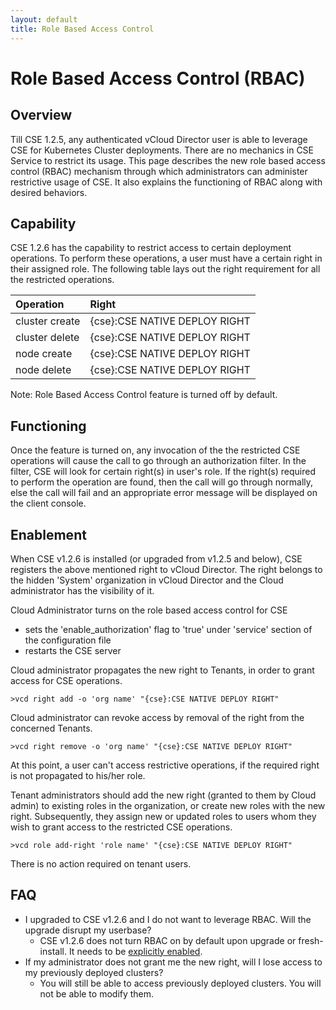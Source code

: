 ```yaml
---
layout: default
title: Role Based Access Control
---
```


# Role Based Access Control (RBAC)
<a name="overview"></a>
## Overview

Till CSE 1.2.5, any authenticated vCloud Director user is able to leverage CSE
for Kubernetes Cluster deployments. There are no mechanics in CSE Service to 
restrict its usage. This page describes the new role based access
control (RBAC) mechanism through which administrators can administer
restrictive usage of CSE. It also explains the functioning of RBAC along with
desired behaviors.

<a name="capability"></a>
## Capability

CSE 1.2.6 has the capability to restrict access to certain deployment
operations. To perform these operations, a user must have a certain right in
their assigned role. The following table lays out the right requirement for all
the restricted operations.

| Operation      |  Right                        |
|:---------------|:------------------------------|
| cluster create | {cse}:CSE NATIVE DEPLOY RIGHT |
| cluster delete | {cse}:CSE NATIVE DEPLOY RIGHT |
| node create    | {cse}:CSE NATIVE DEPLOY RIGHT |
| node delete    | {cse}:CSE NATIVE DEPLOY RIGHT |

Note: Role Based Access Control feature is turned off by default.

<a name="functioning"></a>
## Functioning 

Once the feature is turned on, any invocation of the the restricted CSE
operations will cause the call to go through an authorization filter. In the
filter, CSE will look for certain right(s) in user's role. If the right(s)
required to perform the operation are found, then the call will go through
normally, else the call will fail and an appropriate error message will be
displayed on the client console.

<a name="enablement"></a>
## Enablement

When CSE v1.2.6 is installed (or upgraded from v1.2.5 and below), CSE registers
the above mentioned right to vCloud Director. The right belongs to the hidden
'System' organization in vCloud Director and the Cloud administrator has the
visibility of it.

Cloud Administrator turns on the role based access control for CSE
- sets the 'enable_authorization' flag to 'true' under 'service' section of the
  configuration file
- restarts the CSE server

Cloud administrator propagates the new right to Tenants, in order to grant
access for CSE operations. 

    >vcd right add -o 'org name' "{cse}:CSE NATIVE DEPLOY RIGHT"

Cloud administrator can revoke access by removal of the right from the
concerned Tenants.

    >vcd right remove -o 'org name' "{cse}:CSE NATIVE DEPLOY RIGHT"

At this point, a user can't access restrictive operations, if the required
right is not propagated to his/her role.

Tenant administrators should add the new right (granted to them by Cloud admin)
to existing roles in the organization, or create new roles with the new right.
Subsequently, they assign new or updated roles to users whom they wish to grant
access to the restricted CSE operations.

    >vcd role add-right 'role name' "{cse}:CSE NATIVE DEPLOY RIGHT"

There is no action required on tenant users.

<a name="faq"></a>
## FAQ
* I upgraded to CSE v1.2.6 and I do not want to leverage RBAC. Will the upgrade
  disrupt my userbase?
    * CSE v1.2.6 does not turn RBAC on by default upon upgrade or
      fresh-install. It needs to be [explicitly enabled](#enablement).
* If my administrator does not grant me the new right, will I lose access to my
  previously deployed clusters?
    * You will still be able to access previously deployed clusters. You will
      not be able to modify them.